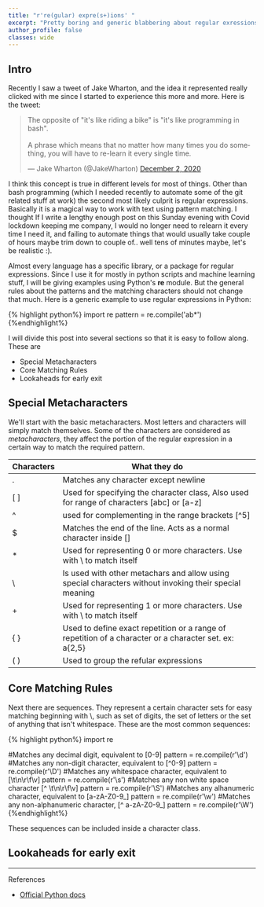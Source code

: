 ```yaml
---
title: "r're(gular) expre(s+)ions' "
excerpt: "Pretty boring and generic blabbering about regular exressions"
author_profile: false
classes: wide
---
```


## Intro

Recently I saw a tweet of Jake Wharton, and the idea it represented really clicked with
me since I started to experience this more and more. Here is the tweet:

<blockquote class="twitter-tweet"><p lang="en" dir="ltr">The opposite of &quot;it&#39;s like riding a bike&quot; is &quot;it&#39;s like programming in bash&quot;.<br><br>A phrase which means that no matter how many times you do something, you will have to re-learn it every single time.</p>&mdash; Jake Wharton (@JakeWharton) <a href="https://twitter.com/JakeWharton/status/1334177665356587008?ref_src=twsrc%5Etfw">December 2, 2020</a></blockquote> <script async src="https://platform.twitter.com/widgets.js" charset="utf-8"></script> 

I think this concept is true in different levels for most of things. Other than bash programming (which
I needed recently to automate some of the git related stuff at work) the second most likely culprit is
regular expressions. Basically it is a magical way to work with text using pattern matching. I thought If
I write a lengthy enough post on this Sunday evening with Covid lockdown keeping me company, I would no longer
need to relearn it every time I need it, and failing to automate things that would usually take couple of hours
maybe trim down to couple of.. well tens of minutes maybe, let's be realistic :).

Almost every language has a specific library, or a package for regular expressions. Since I use it for
mostly in python scripts and machine learning stuff, I will be giving examples using Python's **re** module.
But the general rules about the patterns and the matching characters should not change that much.
Here is a generic example to use regular expressions in Python:

{% highlight python%}
import re
pattern = re.compile('ab\*')
{%endhighlight%}

I will divide this post into several sections so that it is easy to follow along. These are

- Special Metacharacters
- Core Matching Rules
- Lookaheads for early exit

## Special Metacharacters

We'll start with the basic metacharacters. Most letters and characters will simply match themselves.
Some of the characters are considered as _metacharacters_, they affect the portion of the regular expression
in a certain way to match the required pattern.

| Characters | What they do                                                                                           |
| ---------- | ------------------------------------------------------------------------------------------------------ |
| .          | Matches any character except newline                                                                   |
| [ ]        | Used for specifying the character class, Also used for range of characters [abc] or [a-z]              |
| ^          | used for complementing in the range brackets [^5]                                                      |
| $          | Matches the end of the line. Acts as a normal character inside []                                      |
| \*         | Used for representing 0 or more characters. Use with \\ to match itself                                |
| \\         | Is used with other metachars and allow using special characters without invoking their special meaning |
| +          | Used for representing 1 or more characters. Use with \\ to match itself                                |
| { }        | Used to define exact repetition or a range of repetition of a character or a character set. ex: a{2,5} |
| ( )        | Used to group the refular expressions                                                                  |

## Core Matching Rules

Next there are sequences. They represent a certain character sets for easy matching beginning with \\, such as set of digits,
the set of letters or the set of anything that isn't whitespace. These are the most common sequences:

{% highlight python%}
import re

#Matches any decimal digit, equivalent to [0-9]
pattern = re.compile(r'\d')
#Matches any non-digit character, equivalent to [^0-9]
pattern = re.compile(r'\D')
#Matches any whitespace character, equivalent to [\t\n\r\f\v]
pattern = re.compile(r'\s')
#Matches any non white space character [^ \t\n\r\f\v]
pattern = re.compile(r'\S')
#Matches any alhanumeric character, equivalent to [a-zA-Z0-9_]
pattern = re.compile(r'\w')
#Matches any non-alphanumeric character, [^ a-zA-Z0-9\_]
pattern = re.compile(r'\W')
{%endhighlight%}

These sequences can be included inside a character class.

## Lookaheads for early exit

---

References

- [Official Python docs](https://docs.python.org/3/howto/regex.html)
